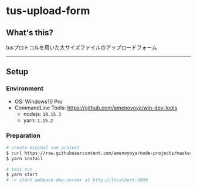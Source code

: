 # tus-upload-form

## What's this?
tusプロトコルを用いた大サイズファイルのアップロードフォーム

***

## Setup

### Environment
- OS: Windows10 Pro
- CommandLine Tools: https://github.com/amenoyoya/win-dev-tools
    - nodejs: `10.15.3`
    - yarn: `1.15.2`


### Preparation
```bash
# create minimal vue project
$ curl https://raw.githubusercontent.com/amenoyoya/node-projects/master/vue.js | node -
$ yarn install

# test run
$ yarn start
# -> start webpack-dev-server at http://localhost:3000
```
